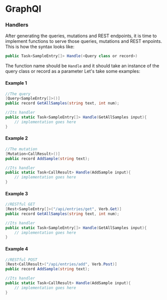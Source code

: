 <!-- # GraphQl -->

# GraphQl

### Handlers
After generating the queries, mutations and REST endpoints, it is time to implement functions to serve those queries, mutations and REST enpoints.
This is how the syntax looks like:
```c#
public Task<SampleEntry[]> Handle(<Query class or record>)
```

The function name should be `Handle` and it should take an instance of the query class or record as a parameter
Let's take some examples:


#### Example 1

```c#
//The query
[Query<SampleEntry[]>()]
public record GetAllSamples(string text, int num);

//Its handler
public static Task<SampleEntry[]> Handle(GetAllSamples input){
    // implementation goes here
}
```




#### Example 2

```c#
//The mutation
[Mutation<CallResult>()]
public record AddSample(string text);

//Its handler
public static Task<CallResult> Handle(AddSample input){
    // implementation goes here
}
```


#### Example 3

```c#
//RESTful GET
[Rest<SampleEntry[]>("/api/entries/get", Verb.Get)]
public record GetAllSamples(string text, int num);

//Its handler
public static Task<SampleEntry[]> Handle(GetAllSamples input){
    // implementation goes here
}
```


#### Example 4

```c#
//RESTful POST
[Rest<CallResult>("/api/entries/add", Verb.Post)]
public record AddSample(string text);

//Its handler
public static Task<CallResult> Handle(AddSample input){
    // implementation goes here
}
```
